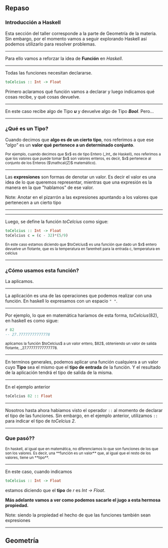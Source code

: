 ## Repaso
### Introducción a Haskell

<!-- .slide: style="text-align: left" -->

Esta sección del taller corresponde a la parte de Geometría de la materia. Sin embargo, por el momento vamos a seguir explorando Haskell así podemos utilizarlo para resolver problemas.

----

Para ello vamos a reforzar la idea de **Función** en _Haskell_.

----

Todas las funciones necesitan declararse. 

```haskell
toCelcius :: Int -> Float
```

Primero aclaramos qué función vamos a declarar y luego indicamos qué cosas recibe, y qué cosas devuelve.

----

En este caso recibe algo de Tipo **$u$** y devuelve algo de Tipo _**Bool**_. Pero...

----

### ¿Qué es un Tipo?

Cuando decimos que **algo es de un cierto tipo**, nos referimos a que ese _"algo"_ es un **valor qué pertenece a un determinado conjunto**. 

<small>
    Por ejemplo, cuando decimos que $x$ es de tipo Entero (_Int_ de Haskell), nos referimos a que los valores que puede tomar $x$ son valores enteros, es decir, $x$ pertenece al conjunto de los Enteros ($\mathcal{Z}$ matemático).
</small>

----

Las **expresiones** son formas de denotar un valor. Es decir el valor es una idea de lo que queremos representar, mientras que una expresión es la manera en la que "hablamos" de ese valor. 

Note: Anotar en el pizarrón a las expresiones apuntando a los valores que pertenecen a un cierto tipo

----


----

Luego, se define la función $toCelcius$ como sigue:

```haskell
toCelcius :: Int -> Float
toCelcius c = (c - 32)*(5/9)
```

<small>
    En este caso estamos diciendo que $toCelcius$ es una función que dado un $x$ entero devuelve un flotante, que es la temperatura en farenheit para la entrada c, temperatura en celcius
</small>

----

### ¿Cómo usamos esta función?

La aplicamos.

----

La aplicación es una de las operaciones que podemos realizar con una función. En haskell lo expresamos con un espacio `" "`.

----

Por ejemplo, lo que en matemática haríamos de esta forma, $toCelcius(82)$, en haskell es como sigue:

```haskell
r 82
-- 27.77777777777778
```

<small>
    aplicamos la función $toCelcius$ a un valor entero, $82$, obteniendo un valor de salida flotante, _27.77777777777778.
</small>

----

En terminos generales, podemos aplicar una función cualquiera a un valor cuyo **Tipo** sea el mismo que el **tipo de entrada** de la función. Y el resultado de la aplicación tendrá el tipo de salida de la misma.

----

En el ejemplo anterior

```haskell
toCelcius 82 :: Float
```

----

Nosotros hasta ahora habiamos visto el operador `::` al momento de declarar el tipo de las funciones. Sin embargo, en el ejemplo anterior, utilizamos `::` para indicar el tipo de _toCelcius 2_.

----

### Que pasó??

<small>
    En haskell, al igual que en matemática, no diferenciamos lo que son funciones de los que son los valores. Es decir, una **función es un valor** que, al igual que el resto de los valores, tiene un **tipo**.
</small>

----

En este caso, cuando indicamos 

```haskell
toCelcius :: Int -> Float
```

estamos diciendo que el **tipo** de $r$ es _Int -> Float_.

**Más adelante vamos a ver como podemos sacarle el jugo a esta hermosa propiedad.** <!-- .element: class="fragment" -->

Note: siendo la propiedad el hecho de que las funciones también sean expresiones

----

## Geometría
